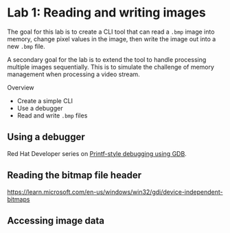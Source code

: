 # Lab 1: Reading and writing images

The goal for this lab is to create a CLI tool that can read a `.bmp` image into 
memory, change pixel values in the image, then write the image out into a new 
`.bmp` file.

A secondary goal for the lab is to extend the tool to handle processing 
multiple images sequentially. This is to simulate the challenge of memory 
management when processing a video stream.

Overview

- Create a simple CLI
- Use a debugger
- Read and write `.bmp` files

## Using a debugger

Red Hat Developer series on [Printf-style debugging using GDB](https://developers.redhat.com/articles/2021/10/05/printf-style-debugging-using-gdb-part-1).

## Reading the bitmap file header

https://learn.microsoft.com/en-us/windows/win32/gdi/device-independent-bitmaps

## Accessing image data
